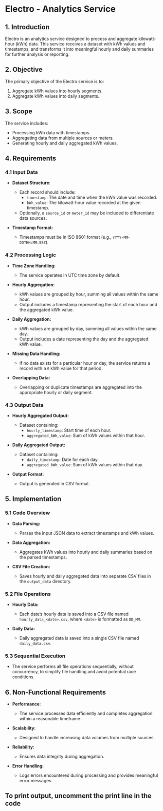 # Electro - Analytics Service

## 1. Introduction

Electro is an analytics service designed to process and aggregate kilowatt-hour (kWh) data. This service receives a dataset with kWh values and timestamps, and transforms it into meaningful hourly and daily summaries for further analysis or reporting.

## 2. Objective

The primary objective of the Electro service is to:
1. Aggregate kWh values into hourly segments.
2. Aggregate kWh values into daily segments.

## 3. Scope

The service includes:
- Processing kWh data with timestamps.
- Aggregating data from multiple sources or meters.
- Generating hourly and daily aggregated kWh values.

## 4. Requirements

### 4.1 Input Data

- **Dataset Structure:**
  - Each record should include:
    - `timestamp`: The date and time when the kWh value was recorded.
    - `kWh_value`: The kilowatt-hour value recorded at the given timestamp.
  - Optionally, a `source_id` or `meter_id` may be included to differentiate data sources.

- **Timestamp Format:**
  - Timestamps must be in ISO 8601 format (e.g., `YYYY-MM-DDTHH:MM:SSZ`).

### 4.2 Processing Logic

- **Time Zone Handling:**
  - The service operates in UTC time zone by default.

- **Hourly Aggregation:**
  - kWh values are grouped by hour, summing all values within the same hour.
  - Output includes a timestamp representing the start of each hour and the aggregated kWh value.

- **Daily Aggregation:**
  - kWh values are grouped by day, summing all values within the same day.
  - Output includes a date representing the day and the aggregated kWh value.

- **Missing Data Handling:**
  - If no data exists for a particular hour or day, the service returns a record with a `0` kWh value for that period.

- **Overlapping Data:**
  - Overlapping or duplicate timestamps are aggregated into the appropriate hourly or daily segment.

### 4.3 Output Data

- **Hourly Aggregated Output:**
  - Dataset containing:
    - `hourly_timestamp`: Start time of each hour.
    - `aggregated_kWh_value`: Sum of kWh values within that hour.

- **Daily Aggregated Output:**
  - Dataset containing:
    - `daily_timestamp`: Date for each day.
    - `aggregated_kWh_value`: Sum of kWh values within that day.

- **Output Format:**
  - Output is generated in CSV format.

## 5. Implementation

### 5.1 Code Overview

- **Data Parsing:**
  - Parses the input JSON data to extract timestamps and kWh values.

- **Data Aggregation:**
  - Aggregates kWh values into hourly and daily summaries based on the parsed timestamps.

- **CSV File Creation:**
  - Saves hourly and daily aggregated data into separate CSV files in the `output_data` directory.

### 5.2 File Operations

- **Hourly Data:**
  - Each date’s hourly data is saved into a CSV file named `hourly_data_<date>.csv`, where `<date>` is formatted as `DD_MM`.

- **Daily Data:**
  - Daily aggregated data is saved into a single CSV file named `daily_data.csv`.

### 5.3 Sequential Execution

- The service performs all file operations sequentially, without concurrency, to simplify file handling and avoid potential race conditions.

## 6. Non-Functional Requirements

- **Performance:**
  - The service processes data efficiently and completes aggregation within a reasonable timeframe.

- **Scalability:**
  - Designed to handle increasing data volumes from multiple sources.

- **Reliability:**
  - Ensures data integrity during aggregation.

- **Error Handling:**
  - Logs errors encountered during processing and provides meaningful error messages.


## To print output, uncomment the print line in the code 